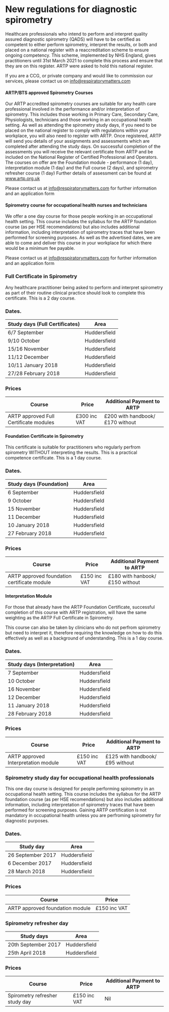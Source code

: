 
# New regulations for diagnostic spirometry

Healthcare professionals who intend to perform and interpret quality assured diagnostic spirometry (QADS) will have to be certified as competent to either perform spirometry, interpret the results, or both and placed on a national register with a reaccreditation scheme to ensure ongoing competency. This scheme, implemented by NHS England, gives practitioners until 31st March 2021 to complete this process and ensure that they are on this register. ARTP were asked to hold this national register.

If you are a CCG, or private company and would like to commission our services, please contact us on info@respiratorymatters.com

#### ARTP/BTS approved Spirometry Courses

Our ARTP accredited spirometry courses are suitable for any health care professional involved in the performance and/or interpretation of spirometry. This includes those working in Primary Care, Secondary Care, Physiologists, technicians and those working in an occupational health setting. As well as attending the spirometry study days, if you need to be placed on the national register to comply with regulations within your workplace, you will also need to register with ARTP. Once registered, ARTP will send you details of your assignments and assessments which are completed after attending the study days. On successful completion of the assessments you will receive the relevant certificate from ARTP and be included on the National Register of Certified Professional and Operators. The courses on offer are the  Foundation module - performance (1 day),  interpretation module (1 day) and the Full course (2 days), and spirometry refresher course (1 day) Further details of assessment can be found at www.artp.org.uk  

Please contact us at info@respiratorymatters.com for further information and an application form


#### Spirometry course for occupational health nurses and technicians

We offer a one day course for those people working in an occupational health setting. This course includes the syllabus for the ARTP foundation course (as per HSE recomendations) but also includes additional information, including interpretation of spirometry traces that have been performed for screening purposes. As well as the advertised dates, we are able to come and deliver this course in your workplace for which there would be a minimum fee payable. 

Please contact us at info@respiratorymatters.com for further information and an application form


### Full Certificate in Spirometry

Any healthcare practitioner being asked to perform and interpret spirometry as part of their routine clinical practice should look to complete this certificate. This is a 2 day course. 

### Dates. 

| Study days (Full Certificates) | Area         |  
|--------------------------------|--------------|
|6/7 September                   | Huddersfield | 
|9/10 October                    | Huddersfield | 
|15/16 November                  | Huddersfield | 
|11/12 December                  | Huddersfield |             
|10/11 January 2018              | Huddersfield |           
|27/28 February 2018             | Huddersfield |

### Prices 

| Course                                  | Price        | Additional Payment to ARTP     |          
|-----------------------------------------|------------- |--------------------------------|
| ARTP approved Full Certificate modules  |£300 inc VAT  | £200 with handbook/£170 without|  
                                                       
                                                            
#### Foundation Certificate in Spirometry

This certificate is suitable for practitioners who regularly perfrom spirometry WITHOUT interpreting the results. This is a practical competence certificate. This is a 1 day course.

### Dates. 

| Study days (Foundation)  | Area         | 
|--------------------------|--------------|
|6 September               | Huddersfield | 
|9 October                 | Huddersfield | 
|15 November               | Huddersfield | 
|11 December               | Huddersfield |             
|10 January 2018           | Huddersfield |           
|27 February 2018          | Huddersfield |

### Prices

| Course                                     | Price          | Additional Payment to ARTP   |          
|--------------------------------------------|----------------|------------------------------|
| ARTP approved foundation certificate module| £150 inc VAT   |£180 with hanbook/£150 without| 


#### Interpretation Module

For those that already have the ARTP Foundation Certificate, successful completion of this course with ARTP registration, will have the same weighting as the ARTP Full Certificate in Spirometry.

This course can also be taken by clinicians who do not perfrom spirometry but need to interpret it, therefore requiring the knowledge on how to do this effectively as well as a background of understanding. This is a 1 day course.

### Dates. 

| Study days (Interpretation) | Area         | 
|-----------------------------|--------------|
|7 September                  | Huddersfield | 
|10 October                   | Huddersfield | 
|16 November                  | Huddersfield | 
|12 December                  | Huddersfield |             
|11 January 2018              | Huddersfield |           
|28 February 2018             | Huddersfield |

### Prices

| Course                                     | Price          | Additional Payment to ARTP   |          
|--------------------------------------------|----------------|------------------------------|
| ARTP approved Interpretation module        | £150 inc VAT   |£125 with handbook/£95 without| 


### Spirometry study day for occupational health professionals

This one day course is designed for people performing spirometry in an occupational health setting. This course includes the syllabus for the ARTP foundation course (as per HSE recomendations) but also includes additional information, including interpretation of spirometry traces that have been performed for screening purposes. Gaining ARTP certification is not mandatory in occupational health unless you are perfroming spirometry for diagnostic purposes.

### Dates. 

| Study day                | Area         | 
|--------------------------|--------------|
|26 September 2017         | Huddersfield | 
|6 December 2017           | Huddersfield | 
|28 March 2018             | Huddersfield | 
   
### Prices

| Course                            | Price          |          
|-----------------------------------|----------------|
| ARTP approved foundation module   | £150 inc VAT   |



### Spirometry refresher day

| Study days                  | Area         | 
|-----------------------------|--------------|
| 20th September 2017         | Huddersfield | 
| 25th April 2018             | Huddersfield |
### Prices

| Course                                     | Price          | Additional Payment to ARTP|          
|--------------------------------------------|----------------|---------------------------|
| Spirometry refresher  study day            | £150 inc VAT   | Nil                       | 






